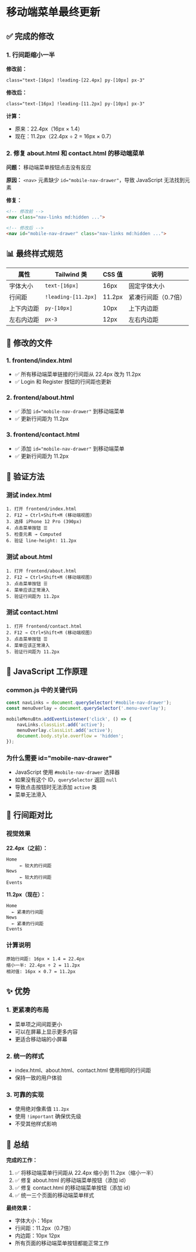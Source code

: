 # 移动端菜单最终更新

## ✅ 完成的修改

### 1. 行间距缩小一半

**修改前：**
```html
class="text-[16px] !leading-[22.4px] py-[10px] px-3"
```

**修改后：**
```html
class="text-[16px] !leading-[11.2px] py-[10px] px-3"
```

**计算：**
- 原来：22.4px（16px × 1.4）
- 现在：11.2px（22.4px ÷ 2 = 16px × 0.7）

### 2. 修复 about.html 和 contact.html 的移动端菜单

**问题：**
移动端菜单按钮点击没有反应

**原因：**
`<nav>` 元素缺少 `id="mobile-nav-drawer"`，导致 JavaScript 无法找到元素

**修复：**
```html
<!-- 修改前 -->
<nav class="nav-links md:hidden ...">

<!-- 修改后 -->
<nav id="mobile-nav-drawer" class="nav-links md:hidden ...">
```

## 📊 最终样式规范

| 属性 | Tailwind 类 | CSS 值 | 说明 |
|------|------------|--------|------|
| 字体大小 | `text-[16px]` | 16px | 固定字体大小 |
| 行间距 | `!leading-[11.2px]` | 11.2px | 紧凑行间距（0.7倍） |
| 上下内边距 | `py-[10px]` | 10px | 上下内边距 |
| 左右内边距 | `px-3` | 12px | 左右内边距 |

## 📁 修改的文件

### 1. frontend/index.html
- ✅ 所有移动端菜单链接的行间距从 22.4px 改为 11.2px
- ✅ Login 和 Register 按钮的行间距也更新

### 2. frontend/about.html
- ✅ 添加 `id="mobile-nav-drawer"` 到移动端菜单
- ✅ 更新行间距为 11.2px

### 3. frontend/contact.html
- ✅ 添加 `id="mobile-nav-drawer"` 到移动端菜单
- ✅ 更新行间距为 11.2px

## 🧪 验证方法

### 测试 index.html
```
1. 打开 frontend/index.html
2. F12 → Ctrl+Shift+M (移动端视图)
3. 选择 iPhone 12 Pro (390px)
4. 点击菜单按钮 ☰
5. 检查元素 → Computed
6. 验证 line-height: 11.2px
```

### 测试 about.html
```
1. 打开 frontend/about.html
2. F12 → Ctrl+Shift+M (移动端视图)
3. 点击菜单按钮 ☰
4. 菜单应该正常滑入
5. 验证行间距为 11.2px
```

### 测试 contact.html
```
1. 打开 frontend/contact.html
2. F12 → Ctrl+Shift+M (移动端视图)
3. 点击菜单按钮 ☰
4. 菜单应该正常滑入
5. 验证行间距为 11.2px
```

## 🔧 JavaScript 工作原理

### common.js 中的关键代码
```javascript
const navLinks = document.querySelector('#mobile-nav-drawer');
const menuOverlay = document.querySelector('.menu-overlay');

mobileMenuBtn.addEventListener('click', () => {
    navLinks.classList.add('active');
    menuOverlay.classList.add('active');
    document.body.style.overflow = 'hidden';
});
```

### 为什么需要 id="mobile-nav-drawer"
- JavaScript 使用 `#mobile-nav-drawer` 选择器
- 如果没有这个 ID，`querySelector` 返回 `null`
- 导致点击按钮时无法添加 `active` 类
- 菜单无法滑入

## 📐 行间距对比

### 视觉效果

**22.4px（之前）：**
```
Home
     ← 较大的行间距
News
     ← 较大的行间距
Events
```

**11.2px（现在）：**
```
Home
  ← 紧凑的行间距
News
  ← 紧凑的行间距
Events
```

### 计算说明
```
原始行间距: 16px × 1.4 = 22.4px
缩小一半: 22.4px ÷ 2 = 11.2px
相对值: 16px × 0.7 = 11.2px
```

## ✨ 优势

### 1. 更紧凑的布局
- 菜单项之间间距更小
- 可以在屏幕上显示更多内容
- 更适合移动端的小屏幕

### 2. 统一的样式
- index.html、about.html、contact.html 使用相同的行间距
- 保持一致的用户体验

### 3. 可靠的实现
- 使用绝对像素值 `11.2px`
- 使用 `!important` 确保优先级
- 不受其他样式影响

## 🎯 总结

**完成的工作：**
1. ✅ 将移动端菜单行间距从 22.4px 缩小到 11.2px（缩小一半）
2. ✅ 修复 about.html 的移动端菜单按钮（添加 id）
3. ✅ 修复 contact.html 的移动端菜单按钮（添加 id）
4. ✅ 统一三个页面的移动端菜单样式

**最终效果：**
- 字体大小：16px
- 行间距：11.2px（0.7倍）
- 内边距：10px 12px
- 所有页面的移动端菜单按钮都能正常工作
